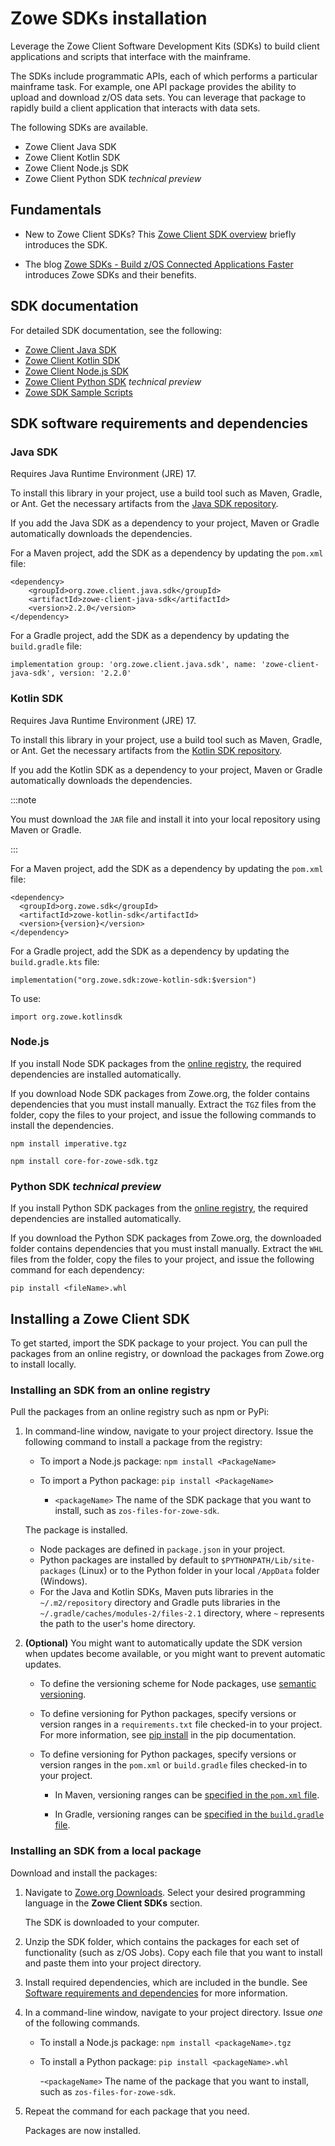 # Zowe SDKs installation

Leverage the Zowe Client Software Development Kits (SDKs) to build client applications and scripts that interface with the mainframe.

The SDKs include programmatic APIs, each of which performs a particular mainframe task. For example, one API package provides the ability to upload and download z/OS data sets. You can leverage that package to rapidly build a client application that interacts with data sets.

The following SDKs are available.
- Zowe Client Java SDK
- Zowe Client Kotlin SDK
- Zowe Client Node.js SDK
- Zowe Client Python SDK *technical preview*

## Fundamentals

- New to Zowe Client SDKs? This [Zowe Client SDK overview](overview.md#zowe-client-software-development-kits-sdks) briefly introduces the SDK.

- The blog [Zowe SDKs - Build z/OS Connected Applications Faster](https://medium.com/zowe/zowe-sdks-build-z-os-connected-applications-faster-b786ba7bb0d9) introduces Zowe SDKs and their benefits.

## SDK documentation

For detailed SDK documentation, see the following:
- [Zowe Client Java SDK](https://github.com/Zowe-Java-SDK)
- [Zowe Client Kotlin SDK](https://for-mainframe.github.io/r2z/)
- [Zowe Client Node.js SDK](https://docs.zowe.org/stable/typedoc/index.html)
- [Zowe Client Python SDK](https://zowe-client-python-sdk.readthedocs.io/en/latest/) *technical preview*
- [Zowe SDK Sample Scripts](https://github.com/zowe/zowe-sdk-sample-scripts/)

## SDK software requirements and dependencies

### Java SDK

Requires Java Runtime Environment (JRE) 17.

To install this library in your project, use a build tool such as Maven, Gradle, or Ant. Get the necessary artifacts from the [Java SDK repository](https://mvnrepository.com/artifact/org.zowe.client.java.sdk/zowe-client-java-sdk).

If you add the Java SDK as a dependency to your project, Maven or Gradle automatically downloads the dependencies.

For a Maven project, add the SDK as a dependency by updating the `pom.xml` file:

```
<dependency>
    <groupId>org.zowe.client.java.sdk</groupId>
    <artifactId>zowe-client-java-sdk</artifactId>
    <version>2.2.0</version>
</dependency>  
```

For a Gradle project, add the SDK as a dependency by updating the `build.gradle` file:

```
implementation group: 'org.zowe.client.java.sdk', name: 'zowe-client-java-sdk', version: '2.2.0'  
```

### Kotlin SDK

Requires Java Runtime Environment (JRE) 17.

To install this library in your project, use a build tool such as Maven, Gradle, or Ant. Get the necessary artifacts from the [Kotlin SDK repository](https://zowe.jfrog.io/artifactory/libs-release/org/zowe/sdk/zowe-kotlin-sdk/).

If you add the Kotlin SDK as a dependency to your project, Maven or Gradle automatically downloads the dependencies.

:::note

You must download the `JAR` file and install it into your local repository using Maven or Gradle.

:::

For a Maven project, add the SDK as a dependency by updating the `pom.xml` file:

```
<dependency>
  <groupId>org.zowe.sdk</groupId>
  <artifactId>zowe-kotlin-sdk</artifactId>
  <version>{version}</version>
</dependency>
```

For a Gradle project, add the SDK as a dependency by updating the `build.gradle.kts` file:

```
implementation("org.zowe.sdk:zowe-kotlin-sdk:$version")
```

To use:

```
import org.zowe.kotlinsdk
```

### Node.js

If you install Node SDK packages from the [online registry](#installing-an-sdk-from-an-online-registry), the required dependencies are installed automatically.

If you download Node SDK packages from Zowe.org, the folder contains dependencies that you must install manually. Extract the `TGZ` files from the folder, copy the files to your project, and issue the following commands to install the dependencies.

```
npm install imperative.tgz
```

```
npm install core-for-zowe-sdk.tgz
```

### Python SDK *technical preview*

If you install Python SDK packages from the [online registry](#installing-an-sdk-from-an-online-registry), the required dependencies are installed automatically.

If you download the Python SDK packages from Zowe.org, the downloaded folder contains dependencies that you must install manually. Extract the `WHL` files from the folder, copy the files to your project, and issue the following command for each dependency:

```
pip install <fileName>.whl
```

## Installing a Zowe Client SDK

To get started, import the SDK package to your project. You can pull the packages from an online registry, or download the packages from Zowe.org to install locally.

### Installing an SDK from an online registry

Pull the packages from an online registry such as npm or PyPi:

1. In command-line window, navigate to your project directory. Issue the following command to install a package from the registry:

   - To import a Node.js package: `npm install <PackageName>`
   - To import a Python package: `pip install <PackageName>`

      - `<packageName>`
      The name of the SDK package that you want to install, such as `zos-files-for-zowe-sdk`.

    The package is installed.
      
      - Node packages are defined in `package.json` in your project.
      - Python packages are installed by default to `$PYTHONPATH/Lib/site-packages` (Linux) or to the Python folder in your local `/AppData` folder (Windows).
      - For the Java and Kotlin SDKs, Maven puts libraries in the `~/.m2/repository` directory and Gradle puts libraries in the `~/.gradle/caches/modules-2/files-2.1` directory, where `~` represents the path to the user's home directory.

2. **(Optional)** You might want to automatically update the SDK version when updates become available, or you might want to prevent automatic updates.

    - To define the versioning scheme for Node packages, use [semantic versioning](https://docs.npmjs.com/about-semantic-versioning).

    - To define versioning for Python packages, specify versions or version ranges in a `requirements.txt` file checked-in to your project. For more information, see [pip install](https://pip.pypa.io/en/stable/cli/pip_install/) in the pip documentation.

   - To define versioning for Python packages, specify versions or version ranges in the `pom.xml` or `build.gradle` files checked-in to your project.
   
      - In Maven, versioning ranges can be [specified in the `pom.xml` file](https://cwiki.apache.org/confluence/display/MAVENOLD/Dependency+Mediation+and+Conflict+Resolution#DependencyMediationandConflictResolution-DependencyVersionRanges).

      - In Gradle, versioning ranges can be [specified in the `build.gradle` file](https://docs.gradle.org/current/userguide/single_versions.html).

### Installing an SDK from a local package

Download and install the packages:

1. Navigate to [Zowe.org Downloads](https://www.zowe.org/download.html). Select your desired programming language in the **Zowe Client SDKs** section.

   The SDK is downloaded to your computer.

2. Unzip the SDK folder, which contains the packages for each set of functionality (such as z/OS Jobs). Copy each file that you want to install and paste them into your project directory.

3. Install required dependencies, which are included in the bundle. See [Software requirements and dependencies](#software-requirements-and-dependencies) for more information.

3. In a command-line window, navigate to your project directory. Issue *one* of the following commands.

   - To install a Node.js package: `npm install <packageName>.tgz`
   - To install a Python package: `pip install <packageName>.whl`

      -`<packageName>`
      The name of the package that you want to install, such as `zos-files-for-zowe-sdk`.

4. Repeat the command for each package that you need.

    Packages are now installed.
